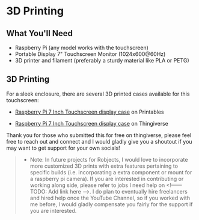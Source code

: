 # 3D Printing

## What You'll Need
- Raspberry Pi (any model works with the touchscreen)
- Portable Display 7" Touchscreen Monitor (1024x600@60Hz)
- 3D printer and filament (preferably a sturdy material like PLA or PETG)

## 3D Printing


For a sleek enclosure, there are several 3D printed cases available for this touchscreen:

- [Raspberry Pi 7 Inch Touchscreen display case](https://www.thingiverse.com/thing:3530421) on Printables

- [Raspberry Pi 7 Inch Touchscreen display case](https://www.thingiverse.com/thing:5191421) on Thingiverse

Thank you for those who submitted this for free on thingiverse, please feel free to reach out and connect and I would gladly give you a shoutout if you may want to get support for your own socials!

 > - Note: In future projects for Robjects, I would love to incorporate more customized 3D prints with extra features pertaining to specific builds (i.e. incorporating a extra component or mount for a raspberry pi camera). If you are interested in contributing or working along side, please refer to jobs I need help on <!—— TODO: Add link here —>.
 I do plan to eventually hire freelancers and hired help once the YouTube Channel, so if you worked with me before, I would gladly compensate you fairly for the support if you are interested.
